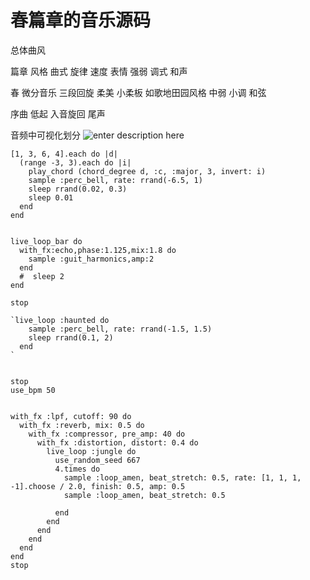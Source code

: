 # 春篇章的音乐源码
总体曲风

篇章	风格	曲式	旋律	速度	表情	强弱	调式	和声

春	微分音乐	三段回旋	柔美	小柔板	如歌地田园风格	中弱	小调	和弦

序曲	低起			入音旋回			尾声

音频中可视化划分
![enter description here](https://i.loli.net/2018/12/28/5c25e77587e8f.jpg)

```sonic-PI
[1, 3, 6, 4].each do |d|
  (range -3, 3).each do |i|
    play_chord (chord_degree d, :c, :major, 3, invert: i)
    sample :perc_bell, rate: rrand(-6.5, 1)
    sleep rrand(0.02, 0.3)
    sleep 0.01
  end
end


live_loop_bar do
  with_fx:echo,phase:1.125,mix:1.8 do
    sample :guit_harmonics,amp:2
  end
  #  sleep 2
end

stop

`live_loop :haunted do
    sample :perc_bell, rate: rrand(-1.5, 1.5)
    sleep rrand(0.1, 2)
  end
`


stop
use_bpm 50


with_fx :lpf, cutoff: 90 do
  with_fx :reverb, mix: 0.5 do
    with_fx :compressor, pre_amp: 40 do
      with_fx :distortion, distort: 0.4 do
        live_loop :jungle do
          use_random_seed 667
          4.times do
            sample :loop_amen, beat_stretch: 0.5, rate: [1, 1, 1, -1].choose / 2.0, finish: 0.5, amp: 0.5
            sample :loop_amen, beat_stretch: 0.5
            
          end
        end
      end
    end
  end
end
stop
```
